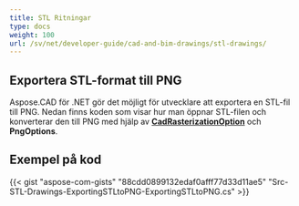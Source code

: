 ```yaml
---
title: STL Ritningar
type: docs
weight: 100
url: /sv/net/developer-guide/cad-and-bim-drawings/stl-drawings/
---
```


## **Exportera STL-format till PNG**

Aspose.CAD för .NET gör det möjligt för utvecklare att exportera en STL-fil till PNG. Nedan finns koden som visar hur man öppnar STL-filen och konverterar den till PNG med hjälp av [**CadRasterizationOption**](https://reference.aspose.com/cad/net/aspose.cad.imageoptions/cadrasterizationoptions) och **PngOptions**.

## Exempel på kod

{{< gist "aspose-com-gists" "88cdd0899132edaf0afff77d33d11ae5" "Src-STL-Drawings-ExportingSTLtoPNG-ExportingSTLtoPNG.cs" >}}

